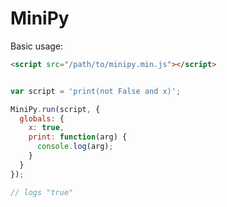 # MiniPy

Basic usage:

```html
<script src="/path/to/minipy.min.js"></script>
```

```javascript

var script = 'print(not False and x)';

MiniPy.run(script, {
  globals: {
    x: true,
    print: function(arg) {
      console.log(arg);
    }
  }
});

// logs "true"

```
